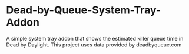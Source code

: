 # Dead-by-Queue-System-Tray-Addon
A simple system tray addon that shows the estimated killer queue time in Dead by Daylight. This project uses data provided by deadbyqueue.com
